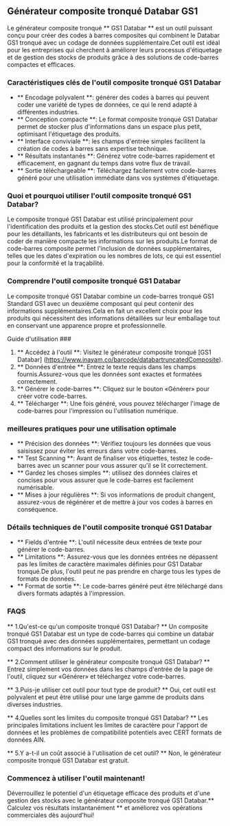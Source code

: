 ## Générateur composite tronqué Databar GS1

Le générateur composite tronqué ** GS1 Databar ** est un outil puissant conçu pour créer des codes à barres composites qui combinent le Databar GS1 tronqué avec un codage de données supplémentaire.Cet outil est idéal pour les entreprises qui cherchent à améliorer leurs processus d'étiquetage et de gestion des stocks de produits grâce à des solutions de code-barres compactes et efficaces.

### Caractéristiques clés de l'outil composite tronqué GS1 Databar

- ** Encodage polyvalent **: générer des codes à barres qui peuvent coder une variété de types de données, ce qui le rend adapté à différentes industries.
- ** Conception compacte **: Le format composite tronqué GS1 Databar permet de stocker plus d'informations dans un espace plus petit, optimisant l'étiquetage des produits.
- ** Interface conviviale **: les champs d'entrée simples facilitent la création de codes à barres sans expertise technique.
- ** Résultats instantanés **: Générez votre code-barres rapidement et efficacement, en gagnant du temps dans votre flux de travail.
- ** Sortie téléchargeable **: Téléchargez facilement votre code-barres généré pour une utilisation immédiate dans vos systèmes d'étiquetage.

### Quoi et pourquoi utiliser l'outil composite tronqué GS1 Databar?

Le composite tronqué GS1 Databar est utilisé principalement pour l'identification des produits et la gestion des stocks.Cet outil est bénéfique pour les détaillants, les fabricants et les distributeurs qui ont besoin de coder de manière compacte les informations sur les produits.Le format de code-barres composite permet l'inclusion de données supplémentaires, telles que les dates d'expiration ou les nombres de lots, ce qui est essentiel pour la conformité et la traçabilité.

### Comprendre l'outil composite tronqué GS1 Databar

Le composite tronqué GS1 Databar combine un code-barres tronqué GS1 Standard GS1 avec un deuxième composant qui peut contenir des informations supplémentaires.Cela en fait un excellent choix pour les produits qui nécessitent des informations détaillées sur leur emballage tout en conservant une apparence propre et professionnelle.

Guide d'utilisation ###

1. ** Accédez à l'outil **: Visitez le générateur composite tronqué [GS1 Databar] (https://www.inayam.co/barcode/databartruncatedComposite).
2. ** Données d'entrée **: Entrez le texte requis dans les champs fournis.Assurez-vous que les données sont exactes et formatées correctement.
3. ** Générer le code-barres **: Cliquez sur le bouton «Générer» pour créer votre code-barres.
4. ** Télécharger **: Une fois généré, vous pouvez télécharger l'image de code-barres pour l'impression ou l'utilisation numérique.

### meilleures pratiques pour une utilisation optimale

- ** Précision des données **: Vérifiez toujours les données que vous saisissez pour éviter les erreurs dans votre code-barres.
- ** Test Scanning **: Avant de finaliser vos étiquettes, testez le code-barres avec un scanner pour vous assurer qu'il se lit correctement.
- ** Gardez les choses simples **: utilisez des données claires et concises pour vous assurer que le code-barres est facilement numérisable.
- ** Mises à jour régulières **: Si vos informations de produit changent, assurez-vous de régénérer et de mettre à jour vos codes à barres en conséquence.

### Détails techniques de l'outil composite tronqué GS1 Databar

- ** Fields d'entrée **: L'outil nécessite deux entrées de texte pour générer le code-barres.
- ** Limitations **: Assurez-vous que les données entrées ne dépassent pas les limites de caractère maximales définies pour GS1 Databar tronqué.De plus, l'outil peut ne pas prendre en charge tous les types de formats de données.
- ** Format de sortie **: Le code-barres généré peut être téléchargé dans divers formats adaptés à l'impression.

### FAQS

** 1.Qu'est-ce qu'un composite tronqué GS1 Databar? **
Un composite tronqué GS1 Databar est un type de code-barres qui combine un databar GS1 tronqué avec des données supplémentaires, permettant un codage compact des informations sur le produit.

** 2.Comment utiliser le générateur composite tronqué GS1 Databar? **
Entrez simplement vos données dans les champs d'entrée de la page de l'outil, cliquez sur «Générer» et téléchargez votre code-barres.

** 3.Puis-je utiliser cet outil pour tout type de produit? **
Oui, cet outil est polyvalent et peut être utilisé pour une large gamme de produits dans diverses industries.

** 4.Quelles sont les limites du composite tronqué GS1 Databar? **
Les principales limitations incluent les limites de caractère pour l'apport de données et les problèmes de compatibilité potentiels avec CERT formats de données AIN.

** 5.Y a-t-il un coût associé à l'utilisation de cet outil? **
Non, le générateur composite tronqué GS1 Databar est gratuit.

### Commencez à utiliser l'outil maintenant!

Déverrouillez le potentiel d'un étiquetage efficace des produits et d'une gestion des stocks avec le générateur composite tronqué GS1 Databar.** Calculez vos résultats instantanément ** et améliorez vos opérations commerciales dès aujourd'hui!